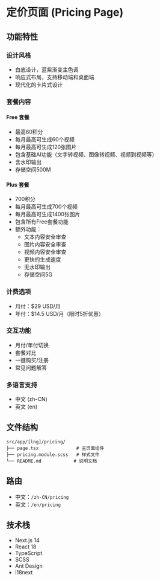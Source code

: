 # 定价页面 (Pricing Page)

## 功能特性

### 设计风格
- 白底设计，蓝紫渐变主色调
- 响应式布局，支持移动端和桌面端
- 现代化的卡片式设计

### 套餐内容

#### Free 套餐
- 最高60积分
- 每月最高可生成60个视频
- 每月最高可生成120张图片
- 包含基础AI功能（文字转视频、图像转视频、视频到视频等）
- 含水印输出
- 存储空间500M

#### Plus 套餐
- 700积分
- 每月最高可生成700个视频
- 每月最高可生成1400张图片
- 包含所有Free套餐功能
- 额外功能：
  - 文本内容安全审查
  - 图片内容安全审查
  - 视频内容安全审查
  - 更快的生成速度
  - 无水印输出
  - 存储空间5G

### 计费选项
- 月付：$29 USD/月
- 年付：$14.5 USD/月（限时5折优惠）

### 交互功能
- 月付/年付切换
- 套餐对比
- 一键购买/注册
- 常见问题解答

### 多语言支持
- 中文 (zh-CN)
- 英文 (en)

## 文件结构
```
src/app/[lng]/pricing/
├── page.tsx              # 主页面组件
├── pricing.module.scss   # 样式文件
└── README.md            # 说明文档
```

## 路由
- 中文：`/zh-CN/pricing`
- 英文：`/en/pricing`

## 技术栈
- Next.js 14
- React 18
- TypeScript
- SCSS
- Ant Design
- i18next
